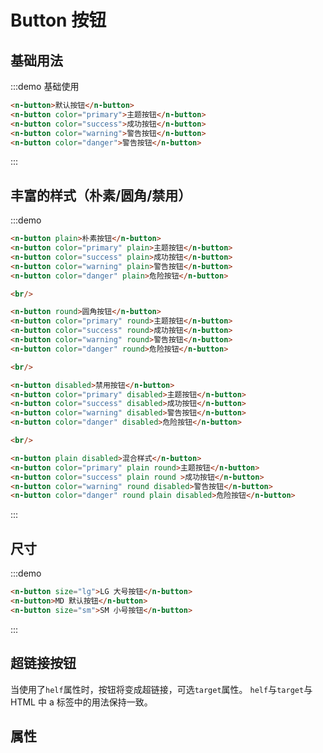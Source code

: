 # Button 按钮

## 基础用法

:::demo 基础使用

```html
<n-button>默认按钮</n-button>
<n-button color="primary">主题按钮</n-button>
<n-button color="success">成功按钮</n-button>
<n-button color="warning">警告按钮</n-button>
<n-button color="danger">警告按钮</n-button>
```

:::


## 丰富的样式（朴素/圆角/禁用）

:::demo

```html
<n-button plain>朴素按钮</n-button>
<n-button color="primary" plain>主题按钮</n-button>
<n-button color="success" plain>成功按钮</n-button>
<n-button color="warning" plain>警告按钮</n-button>
<n-button color="danger" plain>危险按钮</n-button>

<br/>

<n-button round>圆角按钮</n-button>
<n-button color="primary" round>主题按钮</n-button>
<n-button color="success" round>成功按钮</n-button>
<n-button color="warning" round>警告按钮</n-button>
<n-button color="danger" round>危险按钮</n-button>

<br/>

<n-button disabled>禁用按钮</n-button>
<n-button color="primary" disabled>主题按钮</n-button>
<n-button color="success" disabled>成功按钮</n-button>
<n-button color="warning" disabled>警告按钮</n-button>
<n-button color="danger" disabled>危险按钮</n-button>

<br/>

<n-button plain disabled>混合样式</n-button>
<n-button color="primary" plain round>主题按钮</n-button>
<n-button color="success" plain round >成功按钮</n-button>
<n-button color="warning" round disabled>警告按钮</n-button>
<n-button color="danger" round plain disabled>危险按钮</n-button>
```
:::

## 尺寸

:::demo

```html
<n-button size="lg">LG 大号按钮</n-button>
<n-button>MD 默认按钮</n-button>
<n-button size="sm">SM 小号按钮</n-button>
```

:::

## 超链接按钮

当使用了`helf`属性时，按钮将变成超链接，可选`target`属性。
`helf`与`target`与 HTML 中 a 标签中的用法保持一致。

## 属性

